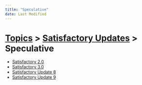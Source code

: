 ```yaml
---
title: "Speculative"
date: Last Modified
---
```

# [Topics](../../topics.md) > [Satisfactory Updates](../../topics/satisfactory-updates.md) > Speculative
* [Satisfactory 2.0](../../topics/satisfactory-updates/speculative/satisfactory-2-0.md)
* [Satisfactory 3.0](../../topics/satisfactory-updates/speculative/satisfactory-3-0.md)
* [Satisfactory Update 8](../../topics/satisfactory-updates/speculative/satisfactory-update-8.md)
* [Satisfactory Update 9](../../topics/satisfactory-updates/speculative/satisfactory-update-9.md)
